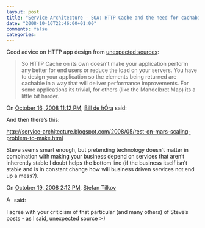 ```yaml
---
layout: post
title: "Service Architecture - SOA: HTTP Cache and the need for cachability"
date: "2008-10-16T22:46:00+01:00"
comments: false
categories: 
---
```


<p>Good advice on HTTP app design from <a href="http://service-architecture.blogspot.com/2008/10/http-cache-and-need-for-cachability.html">unexpected sources</a>:</p>

<blockquote>
<p>So HTTP Cache on its own doesn't make your application perform any better for end users or reduce the load on your servers. You have to design your application so the elements being returned are cachable in a way that will deliver performance improvements. For some applications its trivial, for others (like the Mandelbrot Map) its a little bit harder.</p>
</blockquote>

<section class="comments">



<div class="comment" id="comment-1815">
On <a href="#comment-1815" title="Permalink to this comment">October 16, 2008 11:12 PM</a>, <a href="http://dehora.net/journal" title="http://dehora.net/journal" rel="nofollow">Bill de hÓra</a>
said:
<p>And then there&#8217;s this:</p>

<p><a href="http://service-architecture.blogspot.com/2008/05/rest-on-mars-scaling-problem-to-make.html" rel="nofollow">http://service-architecture.blogspot.com/2008/05/rest-on-mars-scaling-problem-to-make.html</a></p>

<p>Steve seems smart enough, but pretending technology doesn&#8217;t matter in combination with making your business depend on services that aren&#8217;t inherently stable I doubt helps the bottom line (if the business itself isn&#8217;t stable and is in constant change how will business driven services not end up a mess?).  </p>


<div class="comment" id="comment-1816">
On <a href="#comment-1816" title="Permalink to this comment">October 19, 2008  2:12 PM</a>, <a href="/blog/st/">Stefan Tilkov</a>

<a href="/blog/st/" class="commenter-profile"><img src="/mt4/mt-static/images/comment/mt_logo.png" height="16" alt="Author Profile Page" width="16" /></a>
said:
<p>I agree with your criticism of that particular (and many others) of Steve&#8217;s posts - as I said, unexpected source :-)</p>


</section>

